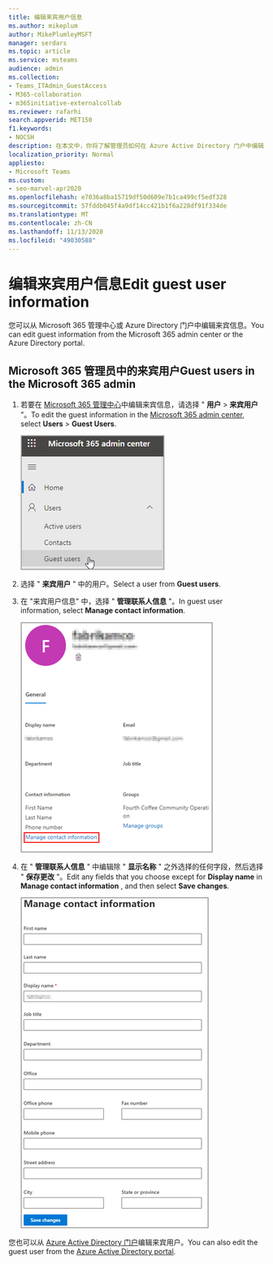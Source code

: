 ```yaml
---
title: 编辑来宾用户信息
ms.author: mikeplum
author: MikePlumleyMSFT
manager: serdars
ms.topic: article
ms.service: msteams
audience: admin
ms.collection:
- Teams_ITAdmin_GuestAccess
- M365-collaboration
- m365initiative-externalcollab
ms.reviewer: rafarhi
search.appverid: MET150
f1.keywords:
- NOCSH
description: 在本文中，你将了解管理员如何在 Azure Active Directory 门户中编辑有关来宾用户的信息。
localization_priority: Normal
appliesto:
- Microsoft Teams
ms.custom:
- seo-marvel-apr2020
ms.openlocfilehash: e7036a8ba15719df50d609e7b1ca499cf5edf328
ms.sourcegitcommit: 57fddb045f4a9df14cc421b1f6a228df91f334de
ms.translationtype: MT
ms.contentlocale: zh-CN
ms.lasthandoff: 11/13/2020
ms.locfileid: "49030588"
---
```

# <a name="edit-guest-user-information"></a><span data-ttu-id="aff46-103">编辑来宾用户信息</span><span class="sxs-lookup"><span data-stu-id="aff46-103">Edit guest user information</span></span>

<span data-ttu-id="aff46-104">您可以从 Microsoft 365 管理中心或 Azure Directory 门户中编辑来宾信息。</span><span class="sxs-lookup"><span data-stu-id="aff46-104">You can edit guest information from the Microsoft 365 admin center or the Azure Directory portal.</span></span>

## <a name="guest-users-in-the-microsoft-365-admin"></a><span data-ttu-id="aff46-105">Microsoft 365 管理员中的来宾用户</span><span class="sxs-lookup"><span data-stu-id="aff46-105">Guest users in the Microsoft 365 admin</span></span>

1. <span data-ttu-id="aff46-106">若要在 [Microsoft 365 管理中心](https://admin.microsoft.com)中编辑来宾信息，请选择 " **用户**  >  **来宾用户** "。</span><span class="sxs-lookup"><span data-stu-id="aff46-106">To edit the guest information in the [Microsoft 365 admin center](https://admin.microsoft.com), select **Users** > **Guest Users**.</span></span>

   ![正在编辑的来宾用户信息](media/access-guest-user.png)

2. <span data-ttu-id="aff46-108">选择 " **来宾用户** " 中的用户。</span><span class="sxs-lookup"><span data-stu-id="aff46-108">Select a user from **Guest users**.</span></span>

3. <span data-ttu-id="aff46-109">在 "来宾用户信息" 中，选择 " **管理联系人信息** "。</span><span class="sxs-lookup"><span data-stu-id="aff46-109">In guest user information, select **Manage contact information**.</span></span>

   ![<span data-ttu-id="aff46-110">管理联系人信息</span><span class="sxs-lookup"><span data-stu-id="aff46-110">Manage contact information</span></span> ](media/guest-user-data1.png)

4. <span data-ttu-id="aff46-111">在 " **管理联系人信息** " 中编辑除 " **显示名称** " 之外选择的任何字段，然后选择 " **保存更改** "。</span><span class="sxs-lookup"><span data-stu-id="aff46-111">Edit any fields that you choose except for **Display name** in **Manage contact information** , and then select **Save changes**.</span></span>

   ![编辑来宾用户联系人信息](media/manage-guest-contact.png)

<span data-ttu-id="aff46-113">您也可以从 [Azure Active Directory 门户](https://aad.portal.azure.com/#blade/Microsoft_AAD_IAM/UsersManagementMenuBlade/MsGraphUsers)编辑来宾用户。</span><span class="sxs-lookup"><span data-stu-id="aff46-113">You can also edit the guest user from the [Azure Active Directory portal](https://aad.portal.azure.com/#blade/Microsoft_AAD_IAM/UsersManagementMenuBlade/MsGraphUsers).</span></span>
